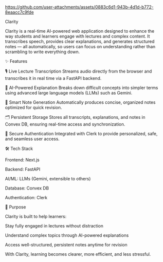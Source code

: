 https://github.com/user-attachments/assets/0883c6d1-943b-4d1d-b772-8eaacc7c9fde

Clarity

Clarity is a real-time AI-powered web application designed to enhance the way students and learners engage with lectures and complex content. It transcribes speech, provides clear explanations, and generates structured notes — all automatically, so users can focus on understanding rather than scrambling to write everything down.

✨ Features

🎙️ Live Lecture Transcription
Streams audio directly from the browser and transcribes it in real time via a FastAPI backend.

🧠 AI-Powered Explanation
Breaks down difficult concepts into simpler terms using advanced large language models (LLMs) such as Gemini.

📝 Smart Note Generation
Automatically produces concise, organized notes optimized for quick revision.

🗂️ Persistent Storage
Stores all transcripts, explanations, and notes in Convex DB, ensuring real-time access and synchronization.

🔐 Secure Authentication
Integrated with Clerk to provide personalized, safe, and seamless user access.

🛠️ Tech Stack

Frontend: Next.js

Backend: FastAPI

AI/ML: LLMs (Gemini, extensible to others)

Database: Convex DB

Authentication: Clerk

🎯 Purpose

Clarity is built to help learners:

Stay fully engaged in lectures without distraction

Understand complex topics through AI-powered explanations

Access well-structured, persistent notes anytime for revision

With Clarity, learning becomes clearer, more efficient, and less stressful.
